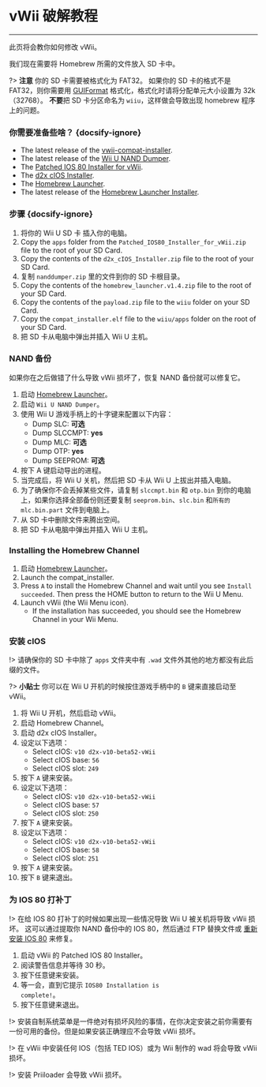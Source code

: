 # vWii 破解教程
---
此页将会教你如何修改 vWii。

我们现在需要将 Homebrew 所需的文件放入 SD 卡中。

?> **注意** 你的 SD 卡需要被格式化为 FAT32。 如果你的 SD 卡的格式不是 FAT32，则你需要用 [GUIFormat](http://ridgecrop.co.uk/index.htm?guiformat.htm) 格式化，格式化时请将分配单元大小设置为 32k（32768）。 **不要**把 SD 卡分区命名为 `wiiu`，这样做会导致出现 homebrew 程序上的问题。

### 你需要准备些啥？ {docsify-ignore}

- The latest release of the [vwii-compat-installer](https://github.com/TheLordScruffy/vwii-compat-installer/releases).
- The latest release of the [Wii U NAND Dumper](https://www.wiiubru.com/appstore/zips/nanddumper.zip).
- The <a href="docs/files/Patched_IOS80_Installer_for_vWii.zip" download>Patched IOS 80 Installer for vWii</a>.
- The <a href ="docs/files/d2x_cIOS_Installer.zip" download>d2x cIOS Installer</a>.
- The [Homebrew Launcher](https://github.com/dimok789/homebrew_launcher/releases/download/1.4/homebrew_launcher.v1.4.zip).
- The latest release of the [Homebrew Launcher Installer](https://github.com/wiiu-env/homebrew_launcher_installer/releases/download/v1.4/payload.zip).

### 步骤 {docsify-ignore}

1. 将你的 Wii U SD 卡 插入你的电脑。
1. Copy the `apps` folder from the <code>Patched_<wbr>IOS80_<wbr>Installer_<wbr>for_<wbr>vWii<wbr>.zip</code> file to the root of your SD Card.
1. Copy the contents of the <code>d2x_<wbr>cIOS_<wbr>Installer<wbr>.zip</code> file to the root of your SD Card.
1. 复制 `nanddumper.zip` 里的文件到你的 SD 卡根目录。
1. Copy the contents of the <code>homebrew_<wbr>launcher.<wbr>v1.4.zip</code> file to the root of your SD Card.
1. Copy the contents of the `payload.zip` file to the `wiiu` folder on your SD Card.
1. Copy the `compat_installer.elf` file to the `wiiu/apps` folder on the root of your SD Card.
1. 把 SD 卡从电脑中弹出并插入 Wii U 主机。

### NAND 备份

如果你在之后做错了什么导致 vWii 损坏了，恢复 NAND 备份就可以修复它。

1. 启动 [Homebrew Launcher](vwii/browser-exploit)。
1. 启动 `Wii U NAND Dumper`。
1. 使用 Wii U 游戏手柄上的十字键来配置以下内容：
    - Dump SLC: **可选**
    - Dump SLCCMPT: **yes**
    - Dump MLC: **可选**
    - Dump OTP: **yes**
    - Dump SEEPROM: **可选**
1. 按下 A 键启动导出的进程。
1. 当完成后，将 Wii U 关机，然后把 SD 卡从 Wii U 上拔出并插入电脑。
1. 为了确保你不会丢掉某些文件，请复制 `slccmpt.bin` 和 `otp.bin` 到你的电脑上，如果你选择全部备份则还要复制 `seeprom.bin`、`slc.bin` 和`所有的 mlc.bin.part` 文件到电脑上。
1. 从 SD 卡中删除文件来腾出空间。
1. 把 SD 卡从电脑中弹出并插入 Wii U 主机。

### Installing the Homebrew Channel

1. 启动 [Homebrew Launcher](vwii/browser-exploit)。
1. Launch the compat_installer.
1. Press `A` to install the Homebrew Channel and wait until you see `Install succeeded`. Then press the HOME button to return to the Wii U Menu.
1. Launch vWii (the Wii Menu icon).
   - If the installation has succeeded, you should see the Homebrew Channel in your Wii Menu.

### 安装 cIOS

!> 请确保你的 SD 卡中除了 `apps` 文件夹中有 `.wad` 文件外其他的地方都没有此后缀的文件。

?> **小贴士** 你可以在 Wii U 开机的时候按住游戏手柄中的 `B` 键来直接启动至 vWii。

1. 将 Wii U 开机，然后启动 vWii。
1. 启动 Homebrew Channel。
1. 启动 d2x cIOS Installer。
1. 设定以下选项：
    - Select cIOS: `v10 d2x-v10-beta52-vWii`
    - Select cIOS base: `56`
    - Select cIOS slot: `249`
1. 按下 `A` 键来安装。
1. 设定以下选项：
    - Select cIOS: `v10 d2x-v10-beta52-vWii`
    - Select cIOS base: `57`
    - Select cIOS slot: `250`
1. 按下 `A` 键来安装。
1. 设定以下选项：
    - Select cIOS: `v10 d2x-v10-beta52-vWii`
    - Select cIOS base: `58`
    - Select cIOS slot: `251`
1. 按下 `A` 键来安装。
1. 按下 `B` 键来退出。

### 为 IOS 80 打补丁

!> 在给 IOS 80 打补丁的时候如果出现一些情况导致 Wii U 被关机将导致 vWii 损坏。 这可以通过提取你 NAND 备份中的 IOS 80，然后通过 FTP 替换文件或 [重新安装 IOS 80](recover-vwii-ioses-channels) 来修复。

1. 启动 vWii 的 Patched IOS 80 Installer。
1. 阅读警告信息并等待 30 秒。
1. 按下任意键来安装。
1. 等一会，直到它提示 <code>IOS80 <wbr>Installation <wbr>is <wbr>complete!</code>。
1. 按下任意键来退出。

!> 安装自制系统菜单是一件绝对有损坏风险的事情，在你决定安装之前你需要有一份可用的备份。但是如果安装正确理应不会导致 vWii 损坏。

!> 在 vWii 中安装任何 IOS（包括 TED IOS）或为 Wii 制作的 wad 将会导致 vWii 损坏。

!> 安装 Priiloader 会导致 vWii 损坏。
